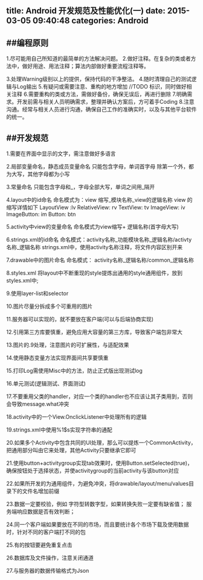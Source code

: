 title: Android 开发规范及性能优化(一)
date: 2015-03-05 09:40:48
categories: Android
---
##**编程原则**
----

1.尽可能用自己所知道的最简单的方法解决问题。
2.做好注释。在复杂的类或者方法中，做好用途、用法注释；算法内部做好重要流程注释等。
<!-- more -->
3.处理Warning级别以上的提供，保持代码的干净整洁。
4.随时清理自己的测试逻辑与Log输出
5.有疑问或需要注意、重构的地方增加 //TODO 标识，同时做好相关注释
6.需要重构的类或方法，需做好备份，确保无误后，再进行删除
7.明确需求。开发前需与相关人员明确需求，整理并确认方案后，方可着手Coding
8.注意沟通。经常与相关人员进行沟通，确保自己工作的准确实时，以及与其他平台软件的统一。

##**开发规范**
----

1.需要在界面中显示的文字，需注意做好多语言

2.局部变量命名，静态成员变量命名
只能包含字母，单词首字母 除第一个外，都为大写，其他字母都为小写 

3.常量命名
只能包含字母和_，字母全部大写，单词之间用_隔开

4.layout中的id命名
命名模式为：view 缩写_模块名称_view的逻辑名称
view 的缩写详情如下
LayoutView :lv
RelativeView: rv
TextView: tv
ImageView: iv
ImageButton: im
Button: btn

5.activity中view的变量命名
命名模式为view缩写+ 逻辑名称(首字母大写)

6.strings.xml的id命名
命名模式：activity名称_功能模块名称_逻辑名称/activty名称_逻辑名称
strings.xml中，使用activity名称注释，将文件内容区别开来

7.drawable中的图片命名
命名模式： activity名称_逻辑名称/common_逻辑名称

8.styles.xml
将layout中不断重现的style提炼出通用的style通用组件，放到styles.xml中;

9.使用layer-list和selector

10.图片尽量分拆成多个可重用的图片

11.服务器可以实现的，就不要放在客户端(可以与后端协商实现)

12.引用第三方库要慎重，避免应用大容量的第三方库，导致客户端包非常大

13.图片的.9处理，注意图片的可扩展性，与适配效果

14.使用静态变量方法实现界面间共享要慎重

15.打印Log需使用Misc中的方法，防止正式版出现测试log

16.单元测试(逻辑测试、界面测试)

17.不要重用父类的handler，对应一个类的handler也不应该让其子类用到，否则会导致message.what冲突

18.activity中的一个View.OnclickListener中处理所有的逻辑

19.strings.xml中使用%1$s实现字符串的通配

20.如果多个Activity中包含共同的UI处理，那么可以提炼一个CommonActivity，把通用部分叫由它来处理，其他Activity只要继承它即可

21.使用button+activitygroup实现tab效果时，使用Button.setSelected(true)，确保按钮处于选择状态，并使activitygroup的当前activity与该button对应

22.如果所开发的为通用组件，为避免冲突，将drawable/layout/menu/values目录下的文件名增加前缀

23.数据一定要校验，例如
字符型转数字型，如果转换失败一定要有缺省值；
服务端响应数据是否有效判断；

24.同一个客户端如果要放在不同的市场，而且要统计各个市场下载及使用数据时，针对不同的客户端打不同的包

25.有的按钮要避免重复点击

26.数据库及文件操作，注意关闭通道

27.与服务器的数据传输格式为Json

